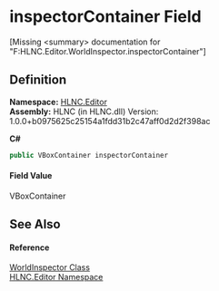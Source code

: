 # inspectorContainer Field


\[Missing &lt;summary&gt; documentation for "F:HLNC.Editor.WorldInspector.inspectorContainer"\]



## Definition
**Namespace:** <a href="N_HLNC_Editor">HLNC.Editor</a>  
**Assembly:** HLNC (in HLNC.dll) Version: 1.0.0+b0975625c25154a1fdd31b2c47aff0d2d2f398ac

**C#**
``` C#
public VBoxContainer inspectorContainer
```



#### Field Value
VBoxContainer

## See Also


#### Reference
<a href="T_HLNC_Editor_WorldInspector">WorldInspector Class</a>  
<a href="N_HLNC_Editor">HLNC.Editor Namespace</a>  
